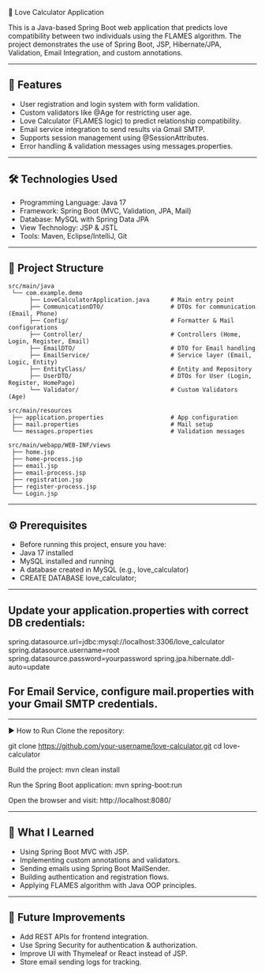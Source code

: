 💖 Love Calculator Application

This is a Java-based Spring Boot web application that predicts love compatibility between two individuals using the FLAMES algorithm.
The project demonstrates the use of Spring Boot, JSP, Hibernate/JPA, Validation, Email Integration, and custom annotations.

---

## 🚀 Features

 - User registration and login system with form validation.
 - Custom validators like @Age for restricting user age.
 - Love Calculator (FLAMES logic) to predict relationship compatibility.
 - Email service integration to send results via Gmail SMTP.
 - Supports session management using @SessionAttributes.
 - Error handling & validation messages using messages.properties.

---

## 🛠️ Technologies Used

 - Programming Language: Java 17
 - Framework: Spring Boot (MVC, Validation, JPA, Mail)
 - Database: MySQL with Spring Data JPA
 - View Technology: JSP & JSTL
 - Tools: Maven, Eclipse/IntelliJ, Git

---

## 📂 Project Structure

```text
src/main/java
 └── com.example.demo
      ├── LoveCalculatorApplication.java      # Main entry point
      ├── CommunicationDTO/                   # DTOs for communication (Email, Phone)
      ├── Config/                             # Formatter & Mail configurations
      ├── Controller/                         # Controllers (Home, Login, Register, Email)
      ├── EmailDTO/                           # DTO for Email handling
      ├── EmailService/                       # Service layer (Email, Logic, Entity)
      ├── EntityClass/                        # Entity and Repository
      ├── UserDTO/                            # DTOs for User (Login, Register, HomePage)
      └── Validator/                          # Custom Validators (Age)
      
src/main/resources
 ├── application.properties                   # App configuration
 ├── mail.properties                          # Mail setup
 └── messages.properties                      # Validation messages

src/main/webapp/WEB-INF/views
 ├── home.jsp
 ├── home-process.jsp
 ├── email.jsp
 ├── email-process.jsp
 ├── registration.jsp
 ├── register-process.jsp
 └── Login.jsp
```

---

## ⚙️ Prerequisites

 - Before running this project, ensure you have:
 - Java 17 installed
 - MySQL installed and running
 - A database created in MySQL (e.g., love_calculator)
 - CREATE DATABASE love_calculator;

---

## Update your application.properties with correct DB credentials:

spring.datasource.url=jdbc:mysql://localhost:3306/love_calculator
spring.datasource.username=root
spring.datasource.password=yourpassword
spring.jpa.hibernate.ddl-auto=update


## For Email Service, configure mail.properties with your Gmail SMTP credentials.

---

▶️ How to Run
Clone the repository:

git clone https://github.com/your-username/love-calculator.git
cd love-calculator

Build the project:
mvn clean install

Run the Spring Boot application:
mvn spring-boot:run


Open the browser and visit:
http://localhost:8080/

---

## 🎯 What I Learned

 - Using Spring Boot MVC with JSP.
 - Implementing custom annotations and validators.
 - Sending emails using Spring Boot MailSender.
 - Building authentication and registration flows.
 - Applying FLAMES algorithm with Java OOP principles.

---
## 🚀 Future Improvements

 - Add REST APIs for frontend integration.
 - Use Spring Security for authentication & authorization.
 - Improve UI with Thymeleaf or React instead of JSP.
 - Store email sending logs for tracking.
